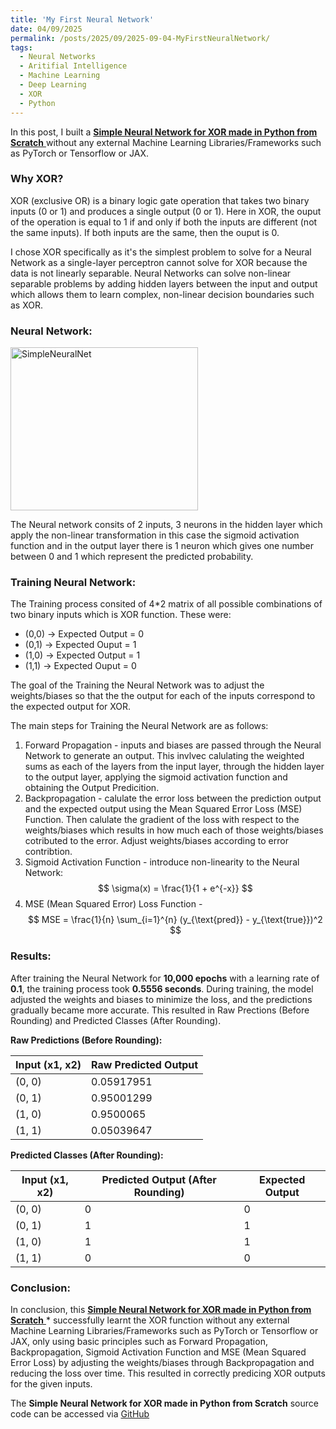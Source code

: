```yaml
---
title: 'My First Neural Network'
date: 04/09/2025
permalink: /posts/2025/09/2025-09-04-MyFirstNeuralNetwork/
tags:
  - Neural Networks
  - Aritifial Intelligence
  - Machine Learning
  - Deep Learning
  - XOR
  - Python
---
```


In this post, I built a [**Simple Neural Network for XOR made in Python from Scratch** ](https://github.com/T-Kalv/Simple-Neural-Network/tree/main) without any external Machine Learning Libraries/Frameworks such as PyTorch or Tensorflow or JAX.

### Why XOR?
XOR (exclusive OR) is a binary logic gate operation that takes two binary inputs (0 or 1) and produces a single output (0 or 1). Here in XOR, the ouput of the operation is equal to 1 if and only if both the inputs are different (not the same inputs). If both inputs are the same, then the ouput is 0.

I chose XOR specifically as it's the simplest problem to solve for a Neural Network as a single-layer perceptron cannot solve for XOR because the data is not linearly separable. Neural Networks can solve non-linear separable problems by adding hidden layers between the input and output which allows them to learn complex, non-linear decision boundaries such as XOR.

### Neural Network:
<img width="300" height="261" alt="SimpleNeuralNet" src="https://github.com/user-attachments/assets/12c1908a-7bdf-4368-93bf-fed71f3b583f" />

The Neural network consits of 2 inputs, 3 neurons in the hidden layer which apply the non-linear transformation in this case the sigmoid activation function and in the output layer there is 1 neuron which gives one number between 0 and 1 which represent the predicted probability.

### Training Neural Network:

The Training process consited of 4*2 matrix of all possible combinations of two binary inputs which is XOR function. These were:
- (0,0) -> Expected Output = 0
- (0,1) -> Expected Ouput = 1
- (1,0) -> Expected Output = 1
- (1,1) -> Expected Ouput = 0

The goal of the Training the Neural Network was to adjust the weights/biases so that the the output for each of the inputs correspond to the expected output for XOR.

The main steps for Training the Neural Network are as follows:
1. Forward Propagation - inputs and biases are passed through the Neural Network to generate an output. This invlvec calulating the weighted sums as each of the layers from the input layer, through the hidden layer to the output layer, applying the sigmoid activation function and obtaining the Output Predicition.
2. Backpropagation - calulate the error loss between the prediction output and the expected output using the Mean Squared Error Loss (MSE) Function. Then calulate the gradient of the loss with respect to the weights/biases which results in how much each of those weights/biases cotributed to the error. Adjust weights/biases according to error contribtion.
3. Sigmoid Activation Function - introduce non-linearity to the Neural Network: 
$$
 \sigma(x) = \frac{1}{1 + e^{-x}} 
$$
4. MSE (Mean Squared Error) Loss Function - 
$$
MSE = \frac{1}{n} \sum_{i=1}^{n} (y_{\text{pred}} - y_{\text{true}})^2
$$

### Results:

After training the Neural Network for **10,000 epochs** with a learning rate of **0.1**, the training process took **0.5556 seconds**. During training, the model adjusted the weights and biases to minimize the loss, and the predictions gradually became more accurate. This resulted in Raw Prections (Before Rounding) and Predicted Classes (After Rounding).

**Raw Predictions (Before Rounding):**

| Input (x1, x2) | Raw Predicted Output      |
|----------------|---------------------------|
| (0, 0)         | 0.05917951                |
| (0, 1)         | 0.95001299                |
| (1, 0)         | 0.9500065                 |
| (1, 1)         | 0.05039647                |

**Predicted Classes (After Rounding):**

| Input (x1, x2) | Predicted Output (After Rounding) | Expected Output |
|----------------|----------------------------|-----------------|
| (0, 0)         | 0                          | 0               |
| (0, 1)         | 1                          | 1               |
| (1, 0)         | 1                          | 1               |
| (1, 1)         | 0                          | 0               |

### Conclusion:

In conclusion, this [**Simple Neural Network for XOR made in Python from Scratch** ](https://github.com/T-Kalv/Simple-Neural-Network/tree/main)* successfully learnt the XOR function without any external Machine Learning Libraries/Frameworks such as PyTorch or Tensorflow or JAX, only using basic principles such as Forward Propagation, Backpropagation, Sigmoid Activation Function and MSE (Mean Squared Error Loss) by adjusting the weights/biases through Backpropagation and reducing the loss over time. This resulted in correctly predicing XOR outputs for the given inputs.

The **Simple Neural Network for XOR made in Python from Scratch** source code can be accessed via [GitHub](https://github.com/T-Kalv/Simple-Neural-Network/tree/main)




